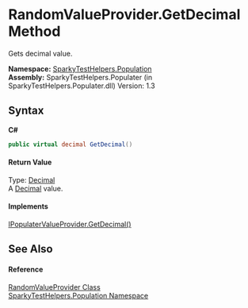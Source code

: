 # RandomValueProvider.GetDecimal Method 
 

Gets decimal value.

**Namespace:**&nbsp;<a href="N_SparkyTestHelpers_Population.md">SparkyTestHelpers.Population</a><br />**Assembly:**&nbsp;SparkyTestHelpers.Populater (in SparkyTestHelpers.Populater.dll) Version: 1.3

## Syntax

**C#**<br />
``` C#
public virtual decimal GetDecimal()
```


#### Return Value
Type: <a href="http://msdn2.microsoft.com/en-us/library/1k2e8atx" target="_blank">Decimal</a><br />A <a href="http://msdn2.microsoft.com/en-us/library/1k2e8atx" target="_blank">Decimal</a> value.

#### Implements
<a href="M_SparkyTestHelpers_Population_IPopulaterValueProvider_GetDecimal.md">IPopulaterValueProvider.GetDecimal()</a><br />

## See Also


#### Reference
<a href="T_SparkyTestHelpers_Population_RandomValueProvider.md">RandomValueProvider Class</a><br /><a href="N_SparkyTestHelpers_Population.md">SparkyTestHelpers.Population Namespace</a><br />